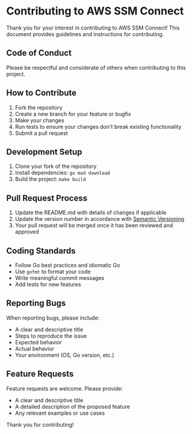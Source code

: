 # Contributing to AWS SSM Connect

Thank you for your interest in contributing to AWS SSM Connect! This document provides guidelines and instructions for contributing.

## Code of Conduct

Please be respectful and considerate of others when contributing to this project.

## How to Contribute

1. Fork the repository
2. Create a new branch for your feature or bugfix
3. Make your changes
4. Run tests to ensure your changes don't break existing functionality
5. Submit a pull request

## Development Setup

1. Clone your fork of the repository
2. Install dependencies: `go mod download`
3. Build the project: `make build`

## Pull Request Process

1. Update the README.md with details of changes if applicable
2. Update the version number in accordance with [Semantic Versioning](http://semver.org/)
3. Your pull request will be merged once it has been reviewed and approved

## Coding Standards

- Follow Go best practices and idiomatic Go
- Use `gofmt` to format your code
- Write meaningful commit messages
- Add tests for new features

## Reporting Bugs

When reporting bugs, please include:

- A clear and descriptive title
- Steps to reproduce the issue
- Expected behavior
- Actual behavior
- Your environment (OS, Go version, etc.)

## Feature Requests

Feature requests are welcome. Please provide:

- A clear and descriptive title
- A detailed description of the proposed feature
- Any relevant examples or use cases

Thank you for contributing!